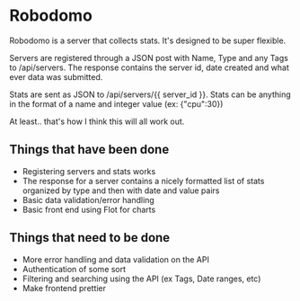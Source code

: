 Robodomo
========

Robodomo is a server that collects stats. It's designed to be super flexible.

Servers are registered through a JSON post with Name, Type and any Tags to /api/servers. The response contains the server id, date created and what ever data was submitted.

Stats are sent as JSON to /api/servers/{{ server_id }}. Stats can be anything in the format of a name and integer value (ex: {"cpu":30})

At least.. that's how I think this will all work out.

Things that have been done
--------------------------
* Registering servers and stats works
* The response for a server contains a nicely formatted list of stats organized by type and then with date and value pairs
* Basic data validation/error handling
* Basic front end using Flot for charts

Things that need to be done
---------------------------

* More error handling and data validation on the API
* Authentication of some sort
* Filtering and searching using the API (ex Tags, Date ranges, etc)
* Make frontend prettier
